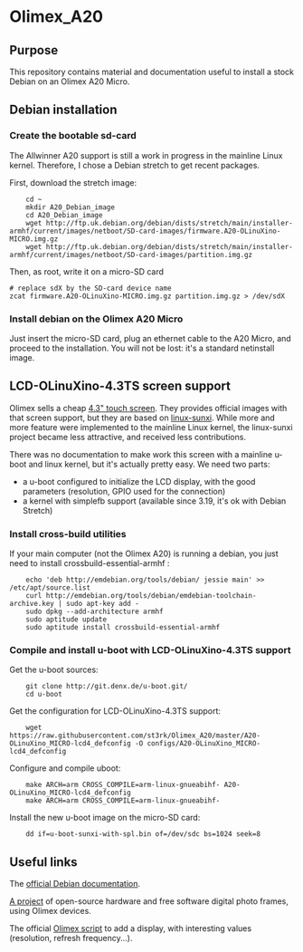 # Olimex_A20

## Purpose

This repository contains material and documentation useful to install a stock Debian on an Olimex A20 Micro.

## Debian installation

### Create the bootable sd-card

The Allwinner A20 support is still a work in progress in the mainline Linux kernel. Therefore, I chose a Debian stretch to get recent packages.

First, download the stretch image:

		cd ~
		mkdir A20_Debian_image
		cd A20_Debian_image
		wget http://ftp.uk.debian.org/debian/dists/stretch/main/installer-armhf/current/images/netboot/SD-card-images/firmware.A20-OLinuXino-MICRO.img.gz
		wget http://ftp.uk.debian.org/debian/dists/stretch/main/installer-armhf/current/images/netboot/SD-card-images/partition.img.gz

Then, as root, write it on a micro-SD card

    # replace sdX by the SD-card device name
    zcat firmware.A20-OLinuXino-MICRO.img.gz partition.img.gz > /dev/sdX

### Install debian on the Olimex A20 Micro

Just insert the micro-SD card, plug an ethernet cable to the A20 Micro, and proceed to the installation. You will not be lost: it's a standard netinstall image.

## LCD-OLinuXino-4.3TS screen support

Olimex sells a cheap [4.3" touch screen](https://www.olimex.com/Products/OLinuXino/LCD/LCD-OLinuXino-4.3TS/open-source-hardware). They provides official images with that screen support, but they are based on [linux-sunxi](http://linux-sunxi.org). While more and more feature were implemented to the mainline Linux kernel, the linux-sunxi project became less attractive, and received less contributions.

There was no documentation to make work this screen with a mainline u-boot and linux kernel, but it's actually pretty easy. We need two parts:
* a u-boot configured to initialize the LCD display, with the good parameters (resolution, GPIO used for the connection)
* a kernel with simplefb support (available since 3.19, it's ok with Debian Stretch)

### Install cross-build utilities

If your main computer (not the Olimex A20) is running a debian, you just need to install crossbuild-essential-armhf :

		echo 'deb http://emdebian.org/tools/debian/ jessie main' >> /etc/apt/source.list
		curl http://emdebian.org/tools/debian/emdebian-toolchain-archive.key | sudo apt-key add -
		sudo dpkg --add-architecture armhf
		sudo aptitude update
		sudo aptitude install crossbuild-essential-armhf

### Compile and install u-boot with LCD-OLinuXino-4.3TS support

Get the u-boot sources:

		git clone http://git.denx.de/u-boot.git/
		cd u-boot

Get the configuration for LCD-OLinuXino-4.3TS support:

		wget https://raw.githubusercontent.com/st3rk/Olimex_A20/master/A20-OLinuXino_MICRO-lcd4_defconfig -O configs/A20-OLinuXino_MICRO-lcd4_defconfig

Configure and compile uboot:

		make ARCH=arm CROSS_COMPILE=arm-linux-gnueabihf- A20-OLinuXino_MICRO-lcd4_defconfig
		make ARCH=arm CROSS_COMPILE=arm-linux-gnueabihf-

Install the new u-boot image on the micro-SD card:

		dd if=u-boot-sunxi-with-spl.bin of=/dev/sdc bs=1024 seek=8

## Useful links

The [official Debian documentation](https://wiki.debian.org/InstallingDebianOn/Allwinner#u-boot-ahci-support).

[A project](http://karme.de/prisirah/) of open-source hardware and free software digital photo frames, using Olimex devices.

The official [Olimex script](https://github.com/OLIMEX/OLINUXINO/blob/master/SOFTWARE/A20/A20-build/change_display_olimex_A20.sh) to add a display, with interesting values (resolution, refresh frequency...).
